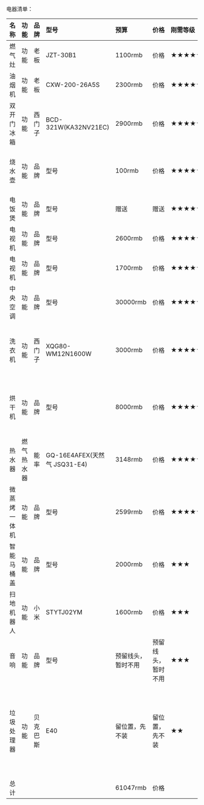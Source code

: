 电器清单：

| 名称                | 功能                | 品牌         | 型号         | 预算         | 价格         | 刚需等级     | 尺寸         | 位置         |
| :----------------  | :------------------ | :---------- | :----------- | :----------- | :---------- | :----------- | :---------- | :----------- |
| 燃气灶              | 功能                 | 老板            | JZT-30B1          | 1100rmb | 价格 | ★★★★★  | 650 X 350 / 4-R10                           | 厨房 |
| 油烟机              | 功能                 | 老板            | CXW-200-26A5S      | 2300rmb | 价格 | ★★★★★  | 795 X 354 X 579                             | 厨房 |
| 双开门冰箱             | 功能        | 西门子            | BCD-321W(KA32NV21EC)       | 2900rmb | 价格 | ★★★★★  | 663 X 612 X 1854                            | 客厅 |
| 烧水壶              | 功能                 | 品牌            | 型号               | 100rmb   | 价格     | ★★★★★  | 尺寸 | 厨房 or 客厅 |
| 电饭煲              | 功能                 | 品牌            | 型号               | 赠送  | 赠送     | ★★★★★  | 尺寸 | 厨房 |
| 电视机              | 功能                 | 品牌            | 型号               | 2600rmb  | 价格     | ★★★★★  | 尺寸 | 客厅 |
| 电视机              | 功能                 | 品牌            | 型号               | 1700rmb  | 价格     | ★★★★★  | 尺寸 | 主卧 |
| 中央空调            | 功能                 | 品牌            | 型号               | 30000rmb | 价格     | ★★★★★  | 尺寸 | 全屋 |
| 洗衣机              | 功能                 | 西门子          | XQG80-WM12N1600W   | 3000rmb  | 价格 | ★★★★★  | 550 x 598 x 848                            | 阳台水池侧面 |
| 烘干机              | 功能                 | 品牌            | 型号               | 8000rmb  | 价格 | ★★★★★  | 599 X 598 X 842                           | 阳台水池对面 |
| 热水器              | 燃气热水器          | 能率          | GQ-16E4AFEX(天然气 JSQ31-E4)   | 3148rmb  | 价格 | ★★★★★  | 494 X 233 X 749                           | 厨房 |
| 微蒸烤一体机           | 功能                 | 品牌            | 型号               | 2599rmb | 价格     | ★★★★★      | 尺寸 | 厨房 or 客厅 |
| 智能马桶盖           | 功能                 | 品牌            | 型号               | 2000rmb  | 价格     | ★★★     | 尺寸                                       | 主卫 |
| 扫地机器人           | 功能                 | 小米            | STYTJ02YM         | 1600rmb  | 价格 | ★★★     | 尺寸                                       | 客厅 |
| 音响                | 功能                | 品牌           | 型号                | 预留线头，暂时不用  | 预留线头，暂时不用 | ★★★    | 尺寸                                       | 客厅 |
| 垃圾处理器           | 功能                 | 贝克巴斯         | E40               | 留位置，先不装 | 留位置，先不装 | ★★      | 218(直径) X 279(出口距离顶部) X 359(高)/ 90(开口内径) 114(开口外径) | 厨房 |
| 总计                 |                     |                 |                    | 61047rmb    | 价格      |         |  | |





































